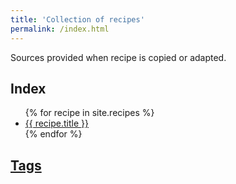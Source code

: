 ```yaml
---
title: 'Collection of recipes'
permalink: /index.html
---
```

Sources provided when recipe is copied or adapted.

## Index 

<ul>
    {% for recipe in site.recipes %}
      <li>
        <a href="{{ recipe.url }}">
          {{ recipe.title }}
        </a>
      </li>
    {% endfor %}
</ul>

## [Tags](/tags)